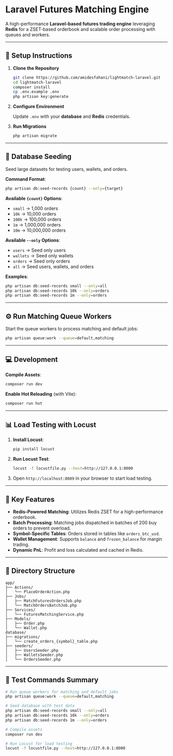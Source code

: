 # Laravel Futures Matching Engine

A high-performance **Laravel-based futures trading engine** leveraging **Redis** for a ZSET-based orderbook and scalable order processing with queues and workers.

---

## 🚀 Setup Instructions

1. **Clone the Repository**

   ```bash
   git clone https://github.com/amidesfahani/lightmatch-laravel.git
   cd lightmatch-laravel
   composer install
   cp .env.example .env
   php artisan key:generate
   ```

2. **Configure Environment**

   Update `.env` with your **database** and **Redis** credentials.

3. **Run Migrations**

   ```bash
   php artisan migrate
   ```

---

## 🔢 Database Seeding

Seed large datasets for testing users, wallets, and orders.

**Command Format**:

```bash
php artisan db:seed-records {count} --only={target}
```

**Available `{count}` Options**:
- `small` → 1,000 orders
- `10k` → 10,000 orders
- `100k` → 100,000 orders
- `1m` → 1,000,000 orders
- `10m` → 10,000,000 orders

**Available `--only` Options**:
- `users` → Seed only users
- `wallets` → Seed only wallets
- `orders` → Seed only orders
- `all` → Seed users, wallets, and orders

**Examples**:
```bash
php artisan db:seed-records small --only=all
php artisan db:seed-records 10k --only=orders
php artisan db:seed-records 1m --only=orders
```

---

## ⚙️ Run Matching Queue Workers

Start the queue workers to process matching and default jobs:

```bash
php artisan queue:work --queue=default,matching
```

---

## 💻 Development

**Compile Assets**:
```bash
composer run dev
```

**Enable Hot Reloading** (with Vite):
```bash
composer run hot
```

---

## 📊 Load Testing with Locust

1. **Install Locust**:
   ```bash
   pip install locust
   ```

2. **Run Locust Test**:
   ```bash
   locust -f locustfile.py --host=http://127.0.0.1:8000
   ```

3. Open `http://localhost:8089` in your browser to start load testing.

---

## 🧠 Key Features

- **Redis-Powered Matching**: Utilizes Redis ZSET for a high-performance orderbook.
- **Batch Processing**: Matching jobs dispatched in batches of 200 buy orders to prevent overload.
- **Symbol-Specific Tables**: Orders stored in tables like `orders_btc_usd`.
- **Wallet Management**: Supports `balance` and `frozen_balance` for margin trading.
- **Dynamic PnL**: Profit and loss calculated and cached in Redis.

---

## 📂 Directory Structure

```plaintext
app/
├── Actions/
│   └── PlaceOrderAction.php
├── Jobs/
│   ├── MatchFuturesOrdersJob.php
│   └── MatchOrdersBatchJob.php
├── Services/
│   └── FuturesMatchingService.php
├── Models/
│   ├── Order.php
│   └── Wallet.php
database/
├── migrations/
│   └── create_orders_{symbol}_table.php
├── seeders/
│   ├── UsersSeeder.php
│   ├── WalletsSeeder.php
│   └── OrdersSeeder.php
```

---

## 🧪 Test Commands Summary

```bash
# Run queue workers for matching and default jobs
php artisan queue:work --queue=default,matching

# Seed database with test data
php artisan db:seed-records small --only=all
php artisan db:seed-records 10k --only=orders
php artisan db:seed-records 1m --only=orders

# Compile assets
composer run dev

# Run Locust for load testing
locust -f locustfile.py --host=http://127.0.0.1:8000
```